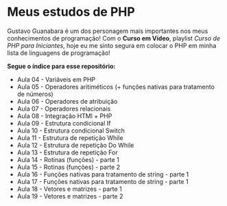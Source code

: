 # Meus estudos de PHP
Gustavo Guanabara é um dos personagem mais importantes nos meus conhecimentos de programação! Com o **Curso em Vídeo**, playlist _Curso de PHP para Iniciantes_, hoje eu me sinto segura em colocar o PHP em minha lista de linguagens de programação!

**Segue o índice para esse repositório:**

* Aula 04 - Variáveis em PHP
* Aula 05 - Operadores aritiméticos (+ funções nativas para tratamento de números)
* Aula 06 - Operadores de atribuição
* Aula 07 - Operadores relacionais
* Aula 08 - Integração HTMl + PHP
* Aula 09 - Estrutura condicional If
* Aula 10 - Estrutura condicional Switch
* Aula 11 - Estrutura de repetição While
* Aula 12 - Estrutura de repetição Do While
* Aula 13 - Estrutura de repetição For
* Aula 14 - Rotinas (funções) - parte 1
* Aula 15 - Rotinas (funções) - parte 2
* Aula 16 - Funções nativas para tratamento de string - parte 1
* Aula 17 - Funções nativas para tratamento de string - parte 1
* Aula 18 - Vetores e matrizes - parte 1
* Aula 19 - Vetores e matrizes - parte 2
